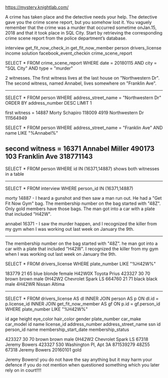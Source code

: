 https://mystery.knightlab.com/

A crime has taken place and the detective needs your help. The detective gave you the crime scene report, but you somehow lost it. You vaguely remember that the crime was a ​murder​ that occurred sometime on ​Jan.15, 2018​ and that it took place in ​SQL City​. Start by retrieving the corresponding crime scene report from the police department’s database.

interview
get_fit_now_check_in
get_fit_now_member
person
drivers_license
income
solution
facebook_event_checkin
crime_scene_report

<!-- CREATE TABLE crime_scene_report ( date integer, type text, description text, city text )

date	type	description	city -->

SELECT *
FROM crime_scene_report
WHERE date = 20180115 AND city = "SQL City" AND type = "murder"

 2 witnesses.
 The first witness lives at the last house on "Northwestern Dr".
 The second witness, named Annabel, lives somewhere on "Franklin Ave".

 -------------------

SELECT *
FROM person
WHERE address_street_name = "Northwestern Dr"
ORDER BY address_number DESC
LIMIT 1

first witness = 14887	Morty Schapiro	118009	4919	Northwestern Dr	111564949

SELECT *
FROM person
WHERE address_street_name = "Franklin Ave"
AND name LIKE "%Annabel%"

second witness = 16371	Annabel Miller	490173	103	Franklin Ave	318771143
--------------------

SELECT *
FROM person
WHERE id IN (16371,14887)
shows both witnesses in a table

---------------------

SELECT *
FROM interview
WHERE person_id IN (16371,14887)

morty 14887 - I heard a gunshot and then saw a man run out. He had a "Get Fit Now Gym" bag. The membership number on the bag started with "48Z". Only gold members have those bags. The man got into a car with a plate that included "H42W".

annabel 16371 - I saw the murder happen, and I recognized the killer from my gym when I was working out last week on January the 9th.

------------------------

The membership number on the bag started with "48Z".
he man got into a car with a plate that included "H42W".
I recognized the killer from my gym when I was working out last week on January the 9th.

SELECT *
FROM drivers_license
WHERE plate_number LIKE "%H42W%"

183779	21	65	blue	blonde	female	H42W0X	Toyota	Prius
423327	30	70	brown	brown	male	0H42W2	Chevrolet	Spark LS
664760	21	71	black	black	male	4H42WR	Nissan	Altima

---------------------

SELECT *
FROM drivers_license AS dl
INNER JOIN person AS p ON dl.id = p.license_id
INNER JOIN get_fit_now_member AS gf ON p.id = gf.person_id
WHERE plate_number LIKE "%H42W%"

id	age	height	eye_color	hair_color	gender	plate_number	car_make	car_model	id	name	license_id	address_number	address_street_name	ssn	id	person_id	name	membership_start_date	membership_status

423327	30	70	brown	brown	male	0H42W2	Chevrolet	Spark LS	67318	Jeremy Bowers	423327	530	Washington Pl, Apt 3A	871539279	48Z55	67318	Jeremy Bowers	20160101	gold

Jeremy Bowers! you do not have the say anything but it may harm your defence if you do not mention when questioned something which you later rely on in court!!!!


